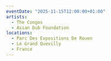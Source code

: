 ```yaml
---
eventDate: "2025-11-15T12:00:00+01:00"
artists:
  - The Congos
  - Asian Dub Foundation
locations:
  - Parc Des Expositions De Rouen
  - Le Grand Quevilly
  - France
---
```

